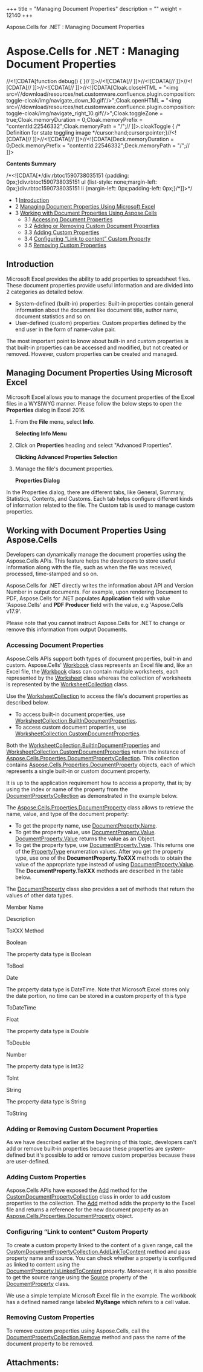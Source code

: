 +++
title = "Managing Document Properties" 
description = "" 
weight = 12140 
+++

Aspose.Cells for .NET : Managing Document Properties  

# Aspose.Cells for .NET : Managing Document Properties


//<!\[CDATA\[function debug() { }// \]\]>//<!\[CDATA\[// \]\]>//<!\[CDATA\[// \]\]>//<!\[CDATA\[// \]\]>//<!\[CDATA\[// \]\]>//<!\[CDATA\[Cloak.closeHTML = "<img src=\\'/download/resources/net.customware.confluence.plugin.composition:toggle-cloak/img/navigate\_down\_10.gif\\'/>";Cloak.openHTML = "<img src=\\'/download/resources/net.customware.confluence.plugin.composition:toggle-cloak/img/navigate\_right\_10.gif\\'/>";Cloak.toggleZone = true;Cloak.memoryDuration = 0;Cloak.memoryPrefix = "contentId:22546332";Cloak.memoryPath = "/";// \]\]>.cloakToggle { /\* Definition for state toggling image \*/cursor:hand;cursor:pointer;}//<!\[CDATA\[// \]\]>//<!\[CDATA\[// \]\]>//<!\[CDATA\[Deck.memoryDuration = 0;Deck.memoryPrefix = "contentId:22546332";Deck.memoryPath = "/";// \]\]>

**Contents Summary**

/\*<!\[CDATA\[\*/div.rbtoc1590738035151 {padding: 0px;}div.rbtoc1590738035151 ul {list-style: none;margin-left: 0px;}div.rbtoc1590738035151 li {margin-left: 0px;padding-left: 0px;}/\*\]\]>\*/

*   1 [Introduction](#ManagingDocumentProperties-Introduction)
*   2 [Managing Document Properties Using Microsoft Excel](#ManagingDocumentProperties-ManagingDocumentPropertiesUsingMicrosoftExcel)
*   3 [Working with Document Properties Using Aspose.Cells](#ManagingDocumentProperties-WorkingwithDocumentPropertiesUsingAspose.Cells)
    *   3.1 [Accessing Document Properties](#ManagingDocumentProperties-AccessingDocumentProperties)
    *   3.2 [Adding or Removing Custom Document Properties](#ManagingDocumentProperties-AddingorRemovingCustomDocumentProperties)
    *   3.3 [Adding Custom Properties](#ManagingDocumentProperties-AddingCustomProperties)
    *   3.4 [Configuring “Link to content” Custom Property](#ManagingDocumentProperties-Configuring“Linktocontent”CustomProperty)
    *   3.5 [Removing Custom Properties](#ManagingDocumentProperties-RemovingCustomProperties)

## Introduction

Microsoft Excel provides the ability to add properties to spreadsheet files. These document properties provide useful information and are divided into 2 categories as detailed below.

*   System-defined (built-in) properties: Built-in properties contain general information about the document like document title, author name, document statistics and so on.
*   User-defined (custom) properties: Custom properties defined by the end user in the form of name-value pair.

The most important point to know about built-in and custom properties is that built-in properties can be accessed and modified, but not created or removed. However, custom properties can be created and managed.

## Managing Document Properties Using Microsoft Excel

Microsoft Excel allows you to manage the document properties of the Excel files in a WYSIWYG manner. Please follow the below steps to open the **Properties** dialog in Excel 2016.

1.  From the **File** menu, select **Info**.
    
    **Selecting Info Menu**
    
    
2.  Click on **Properties** heading and select "Advanced Properties".
    
    **Clicking Advanced Properties Selection**
    
    
3.  Manage the file's document properties.
    
    **Properties Dialog**
    
    

In the Properties dialog, there are different tabs, like General, Summary, Statistics, Contents, and Customs. Each tab helps configure different kinds of information related to the file. The Custom tab is used to manage custom properties.

## Working with Document Properties Using Aspose.Cells

Developers can dynamically manage the document properties using the Aspose.Cells APIs. This feature helps the developers to store useful information along with the file, such as when the file was received, processed, time-stamped and so on.

Aspose.Cells for .NET directly writes the information about API and Version Number in output documents. For example, upon rendering Document to PDF, Aspose.Cells for .NET populates **Application** field with value 'Aspose.Cells' and **PDF Producer** field with the value, e.g 'Aspose.Cells v17.9'.

Please note that you cannot instruct Aspose.Cells for .NET to change or remove this information from output Documents.

### Accessing Document Properties

Aspose.Cells APIs support both types of document properties, built-in and custom. Aspose.Cells' [Workbook](https://apireference.aspose.com/net/cells/aspose.cells/workbook) class represents an Excel file and, like an Excel file, the [Workbook](https://apireference.aspose.com/net/cells/aspose.cells/workbook) class can contain multiple worksheets, each represented by the [Worksheet](https://apireference.aspose.com/net/cells/aspose.cells/worksheet) class whereas the collection of worksheets is represented by the [WorksheetCollection](https://apireference.aspose.com/net/cells/aspose.cells/worksheetcollection) class.

Use the [WorksheetCollection](https://apireference.aspose.com/net/cells/aspose.cells/worksheetcollection) to access the file's document properties as described below.

*   To access built-in document properties, use [WorksheetCollection.BuiltInDocumentProperties](https://apireference.aspose.com/net/cells/aspose.cells/worksheetcollection/properties/builtindocumentproperties).
*   To access custom document properties, use [WorksheetCollection.CustomDocumentProperties](https://apireference.aspose.com/net/cells/aspose.cells/worksheetcollection/properties/customdocumentproperties).

Both the [WorksheetCollection.BuiltInDocumentProperties](https://apireference.aspose.com/net/cells/aspose.cells/worksheetcollection/properties/builtindocumentproperties) and [WorksheetCollection.CustomDocumentProperties](https://apireference.aspose.com/net/cells/aspose.cells/worksheetcollection/properties/customdocumentproperties) return the instance of [Aspose.Cells.Properties.DocumentPropertyCollection](https://apireference.aspose.com/net/cells/aspose.cells.properties/documentpropertycollection). This collection contains [Aspose.Cells.Properties.DocumentProperty](https://apireference.aspose.com/net/cells/aspose.cells.properties/documentproperty) objects, each of which represents a single built-in or custom document property.

It is up to the application requirement how to access a property, that is; by using the index or name of the property from the [DocumentPropertyCollection](https://apireference.aspose.com/net/cells/aspose.cells.properties/documentpropertycollection) as demonstrated in the example below.

  
The [Aspose.Cells.Properties.DocumentProperty](https://apireference.aspose.com/net/cells/aspose.cells.properties/documentproperty) class allows to retrieve the name, value, and type of the document property:

*   To get the property name, use [DocumentProperty.Name](https://apireference.aspose.com/net/cells/aspose.cells.properties/documentproperty/properties/name).
*   To get the property value, use [DocumentProperty.Value](https://apireference.aspose.com/net/cells/aspose.cells.properties/documentproperty/properties/value). [DocumentProperty.Value](https://apireference.aspose.com/net/cells/aspose.cells.properties/documentproperty/properties/value) returns the value as an Object.
*   To get the property type, use [DocumentProperty.Type](https://apireference.aspose.com/net/cells/aspose.cells.properties/documentproperty/properties/type). This returns one of the [PropertyType](https://apireference.aspose.com/net/cells/aspose.cells.properties/propertytype) enumeration values. After you get the property type, use one of the **DocumentProperty.ToXXX** methods to obtain the value of the appropriate type instead of using [DocumentProperty.Value](https://apireference.aspose.com/net/cells/aspose.cells.properties/documentproperty/properties/value). The **DocumentProperty.ToXXX** methods are described in the table below.

The [DocumentProperty](https://apireference.aspose.com/net/cells/aspose.cells.properties/documentproperty) class also provides a set of methods that return the values of other data types.

Member Name

Description

ToXXX Method

Boolean

The property data type is Boolean

ToBool

Date

The property data type is DateTime. Note that Microsoft Excel stores only  
the date portion, no time can be stored in a custom property of this type

ToDateTime

Float

The property data type is Double

ToDouble

Number

The property data type is Int32

ToInt

String

The property data type is String

ToString

### Adding or Removing Custom Document Properties

As we have described earlier at the beginning of this topic, developers can't add or remove built-in properties because these properties are system-defined but it's possible to add or remove custom properties because these are user-defined.

### Adding Custom Properties

Aspose.Cells APIs have exposed the [Add](https://apireference.aspose.com/net/cells/aspose.cells.properties/customdocumentpropertycollection/methods/add/index) method for the [CustomDocumentPropertyCollection](https://apireference.aspose.com/net/cells/aspose.cells.properties/customdocumentpropertycollection) class in order to add custom properties to the collection. The [Add](https://apireference.aspose.com/net/cells/aspose.cells.properties/customdocumentpropertycollection/methods/add/index) method adds the property to the Excel file and returns a reference for the new document property as an [Aspose.Cells.Properties.DocumentProperty](https://apireference.aspose.com/net/cells/aspose.cells.properties/documentproperty) object.

### Configuring “Link to content” Custom Property

To create a custom property linked to the content of a given range, call the [CustomDocumentPropertyCollection.AddLinkToContent](https://apireference.aspose.com/net/cells/aspose.cells.properties/customdocumentpropertycollection/methods/addlinktocontent) method and pass property name and source. You can check whether a property is configured as linked to content using the [DocumentProperty.IsLinkedToContent](https://apireference.aspose.com/net/cells/aspose.cells.properties/documentproperty/properties/islinkedtocontent) property. Moreover, it is also possible to get the source range using the [Source](https://apireference.aspose.com/net/cells/aspose.cells.properties/documentproperty/properties/source) property of the [DocumentProperty](https://apireference.aspose.com/net/cells/aspose.cells.properties/documentproperty) class.

We use a simple template Microsoft Excel file in the example. The workbook has a defined named range labeled **MyRange** which refers to a cell value.

### Removing Custom Properties

To remove custom properties using Aspose.Cells, call the [DocumentPropertyCollection.Remove](https://apireference.aspose.com/net/cells/aspose.cells.properties/documentpropertycollection/methods/remove) method and pass the name of the document property to be removed.

## Attachments:



